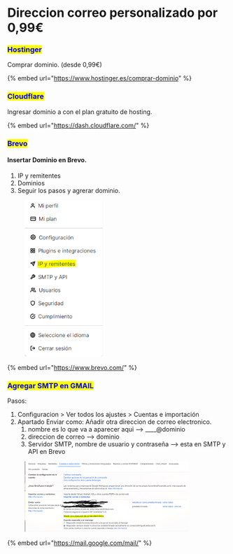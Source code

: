 # Direccion correo personalizado por 0,99€

### <mark style="color:blue;">Hostinger</mark>

Comprar dominio. (desde 0,99€)

{% embed url="https://www.hostinger.es/comprar-dominio" %}

### <mark style="color:blue;">Cloudflare</mark>

Ingresar dominio a con el plan gratuito de hosting.

{% embed url="https://dash.cloudflare.com/" %}

### <mark style="color:blue;">Brevo</mark>

#### Insertar Dominio en Brevo.

1. IP y remitentes
2. Dominios
3. Seguir los pasos y agrerar dominio.

<div align="left">

<figure><img src="../.gitbook/assets/image (5) (1) (1) (1) (1).png" alt="" width="179"><figcaption></figcaption></figure>

</div>

{% embed url="https://www.brevo.com/" %}

### <mark style="color:blue;">Agregar SMTP en GMAIL</mark>

Pasos:

1. Configuracion > Ver todos los ajustes > Cuentas e importación&#x20;
2. Apartado Enviar como: Añadir otra direccion de correo electronico.
   1. nombre es lo que va a aparecer aqui --> \_\_\_\_@dominio
   2. direccion de correo --> dominio
   3. Servidor SMTP, nombre de usuario y contraseña --> esta en SMTP y API en Brevo

<div align="left">

<figure><img src="../.gitbook/assets/image (6) (1) (1) (1) (1).png" alt="" width="375"><figcaption></figcaption></figure>

</div>

{% embed url="https://mail.google.com/mail/" %}
